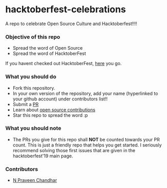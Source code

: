 # hacktoberfest-celebrations

A repo to celebrate Open Source Culture and Hacktoberfest!!!!

### Objective of this repo

- Spread the word of Open Source
- Spread the word of HacktoberFest

If you havent checked out HacktoberFest, [here](https://hacktoberfest.digitalocean.com) you go.

### What you should do

- Fork this repository.
- In your own version of the repository, add your name (hyperlinked to your github account) under contributors list!!
- Submit a [PR](https://help.github.com/en/articles/about-pull-requests)
- Learn about [open source contributions](https://opensource.guide/how-to-contribute)
- Star this repo to spread the word :p

### What you should note

- The PRs you give for this repo shall **NOT** be counted towards your PR count. This is just a friendly repo that helps you get started. I seriously recommend solving those first issues that are given in the hacktoberfest'19 main page.

### Contributors

- [N Praveen Chandhar](https://github.com/gigatesseract)
